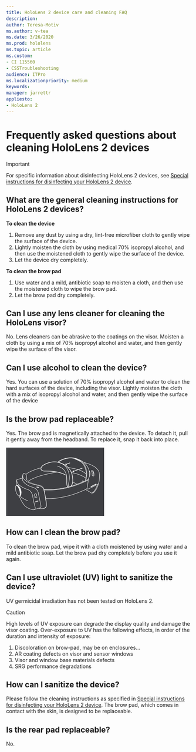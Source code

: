 ```yaml
---
title: HoloLens 2 device care and cleaning FAQ
description: 
author: Teresa-Motiv
ms.author: v-tea
ms.date: 3/26/2020
ms.prod: hololens
ms.topic: article
ms.custom: 
- CI 115560
- CSSTroubleshooting
audience: ITPro
ms.localizationpriority: medium
keywords: 
manager: jarrettr
appliesto:
- HoloLens 2
---
```


# Frequently asked questions about cleaning HoloLens 2 devices

> [!IMPORTANT]
> For specific information about disinfecting HoloLens 2 devices, see [Special instructions for disinfecting your HoloLens 2 device](hololens2-maintenance-special.md).

## What are the general cleaning instructions for HoloLens 2 devices?

**To clean the device**

1. Remove any dust by using a dry, lint-free microfiber cloth to gently wipe the surface of the device.
1. Lightly moisten the cloth by using medical 70% isopropyl alcohol, and then use the moistened cloth to gently wipe the surface of the device.
1. Let the device dry completely.

**To clean the brow pad**

1. Use water and a mild, antibiotic soap to moisten a cloth, and then use the moistened cloth to wipe the brow pad.
1. Let the brow pad dry completely.

## Can I use any lens cleaner for cleaning the HoloLens visor?

No. Lens cleaners can be abrasive to the coatings on the visor. Moisten a cloth by using a mix of 70% isopropyl alcohol and water, and then gently wipe the surface of the visor.

## Can I use alcohol to clean the device?

Yes. You can use a solution of 70% isopropyl alcohol and water to clean the hard surfaces of the device, including the visor. Lightly moisten the cloth with a mix of isopropyl alcohol and water, and then gently wipe the surface of the device

## Is the brow pad replaceable?

Yes. The brow pad is magnetically attached to the device. To detach it, pull it gently away from the headband. To replace it, snap it back into place.

![To remove the brow pad, pull it gently away from the headband](./images/hololens-brow-pad.png)

## How can I clean the brow pad?

To clean the brow pad, wipe it with a cloth moistened by using water and a mild antibiotic soap. Let the brow pad dry completely before you use it again.

## Can I use ultraviolet (UV) light to sanitize the device?

UV germicidal irradiation has not been tested on HoloLens 2.

> [!CAUTION]  
> High levels of UV exposure can degrade the display quality and damage the visor coating. Over-exposure to UV has the following effects, in order of the duration and intensity of exposure:
>  
> 1. Discoloration on brow-pad, may be on enclosures…
> 1. AR coating defects on visor and sensor windows
> 1. Visor and window base materials defects
> 1. SRG performance degradations

## How can I sanitize the device?

Please follow the cleaning instructions as specified in [Special instructions for disinfecting your HoloLens 2 device](hololens2-maintenance-special.md). The brow pad, which comes in contact with the skin, is designed to be replaceable.

## Is the rear pad replaceable?

No.

